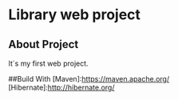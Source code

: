 # Library web project
## About Project
It`s my first web project.

##Build With
[Maven]:https://maven.apache.org/
[Hibernate]:http://hibernate.org/
